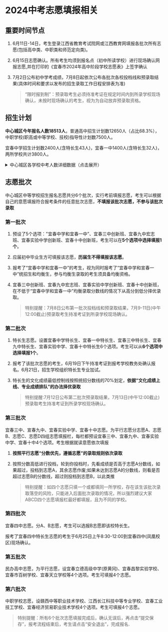 # 2024中考志愿填报相关

## 重要时间节点

1. 6月11日-14日，考生登录江西省教育考试院网或江西教育网填报各批次所有志愿(包括高中类、中职类和师范定向类)。

2. 6月15日志愿确认。所有考生均须到报名点（初中所读学校）进行现场确认网报志愿,并在打印的《宜春市2024年高中阶段学校志愿表》上签字确认

3. 7月2日公布初中学考成绩，7月8日起依次公布各批次各校投档线和预录取结果(具体时间和要求以发布的招生录取工作日程安排表为准)

   > “限时报到制”：预录取考生必须持准考证在规定时间内到所录学校现场确认，未按时现场确认的考生，视为为自动放弃预录取资格。

## 招生计划

**中心城区今年报名人数18513人**，普通高中招生计划数12650人（占比68.3%），中职学校(职高或中等学校、技校)指导性计划数7500人。

宜春中学招生计划数2400人(含特长生43人)，宜春一中1400人(含特长生32人)，两所学校共计3800人。

<details>
<summary>中心城区各学校中考人数详细数据（点击展开） </summary>


| 序号 |        学校        | 中考生人数 |
| :--: | :----------------: | :--------: |
|  1   |      宜春八中      |    1399    |
|  2   |      经都学校      |    1020    |
|  3   |      实验中学      |    1002    |
|  4   |      宜阳学校      |    894     |
|  5   |      袁州学校      |    893     |
|  6   |  宜春黄冈实验学校  |    845     |
|  7   |      宜春四中      |    748     |
|  8   |      宜春七中      |    718     |
|  9   |   宜春市宜阳二中   |    714     |
|  10  |   宜春市第十中学   |    688     |
|  11  |      彬江中学      |    652     |
|  12  |      慈化中学      |    644     |
|  13  |      官园学校      |    529     |
|  14  | 宜春市昌黎实验学校 |    473     |
|  15  |      伯塘中学      |    462     |
|  16  |      湖田中学      |    461     |
|  17  |      西村中学      |    454     |
|  18  |      三阳中学      |    446     |
|  19  |      宜春五中      |    432     |
|  20  | 宜春百树外国语学校 |    400     |
|  21  |      宜春三中      |    363     |
|  22  |   宜春市数园中学   |    356     |
|  23  |  宜春市新康府学校  |    297     |
|  24  |      金瑞中学      |    288     |
|  25  |      洪塘中学      |    284     |
|  26  |      天台中学      |    263     |
|  27  |      温汤中学      |    227     |
|  28  |      南庙中学      |    214     |
|  29  |      新田中学      |    193     |
|  30  |      寨下中学      |    184     |
|  31  |      宜春九中      |    183     |
|  32  |      柏木中学      |    180     |
|  33  |      水江中学      |    166     |
|  34  |      芦村中学      |    156     |
|  35  |      澄江中学      |    153     |
|  36  |      明珠学校      |    152     |
|  37  |      辽市中学      |    148     |
|  38  |      楠木中学      |    148     |
|  39  |      洪江中学      |    130     |
|  40  |      竹亭中学      |    128     |
|  41  |      合浦中学      |    119     |
|  42  |     飞剑潭中学     |     88     |
|  43  |    宜春天立学校    |     80     |
|  44  |     枫塘山中学     |     52     |
|  45  |     天台山中学     |     35     |

</details>

## 志愿批次

中心城区中等学校招生报名志愿共分6个批次，实行考前填报志愿，考生可以根据自己的意愿填报符合报考条件的任意批次志愿，**不填报该批次志愿，不参与该批次录取**

### 第一批次

1. 预设了5个选项："宜春中学和宜春一中”、宜春三中创新班、宜春九中宏志班、宜春实验中学创新班、宜春十中创新班，考生可以在**5个选项中选择填报1个**。

2. 应届初中毕业生方可填报该志愿，**历届生不得填报该志愿**。

3. 报考了“宜春中学和宜春一中”的考生，视为同时报考了“宜春中学和宣春一中”统招生和均衡生，参与均衡生录取的考生须具备均衡资格。

4. 宜春三中创新班、宜春九中宏志班、宜春实验中学创新班、宜春十中创新班，在不低于“宜春中学和宜春一中”均衡录取分数线的情况下从高分到低分择优录取。

   > 特别提醒：7月8日公布第一批次投档线和预录取结果，7月9-11日(中午12:00截止)预录取考生持准考证到所录学校现场确认。

### 第二批次

1. 特长生志愿。设置宜春中学特长生、宜春一中特长生、宜春三中特长生、宜春九中特长生、宜春实验中学、宜春十中特长生6个选项。考生可以从**6个选项中选择填报1个**。

2. 报考了该批次志愿的考生，6月19日下午持准考证到报考学校教务处确认报名。6月21日，招生学校组织特长生专业加试。

3. 特长生的文化成绩最低控制线按照统招分数线的70%划定，**依据“文化成绩上线、专业成绩排队”的办法择优录取**

   > 特别提醒:7月12日公布第二批次预录取结果，7月13日(中午12:00截止)预录取考生持准考证到所录学校现场确认。

### 第三批次

宜春三中、宣春九中、宜春实验中学、宜春十中志愿。为平行志愿分志愿A、志愿B、志愿C、志愿D四组志愿填报栏，每栏都预设宜春三中、宜春九中、宜春实验中学、宜春十中4个选项。考生根据就读意愿依次填报

1. **按照平行志愿“分数优先，遵循志愿”的录取规则依次录取**

2. 按照分数高低进行投档，轮到你投档时，先看成绩是否高于志愿A分数线，如果超过，投档到志愿A，其余志愿作废;如果未达到志愿A的分数线，则看是否超过志愿B的分数线，超过则投档到志愿B，以此类推

   > 特别提醒：如四个志愿只填一个或都填同一所学校，存在该生该批次录取落空的风险，只能进入后面批次录取的情况，所以强烈建议大家ABCD四个志愿填报栏最好都填报，且为不同的学校。

### 第四批次

宜春四中志愿。分A、B志愿，考生可以选报B志愿即该校特长生。

报考了宜春四中特长生志愿的考生于6月25日上午8:30-12:00到宜春四中(凤凰校区)现场确认。

### 第五批次

民办高中志愿，为平行志愿，设宜春立德高级中学(原黄冈)、宜春昌黎实验学校、宜春市百树学校、宜春天立学校等4个选项。考生可填报4个志愿。

### 第六批次

中职学校志愿，设赣西中等职业技术学校、江西长江科技中等专业学校、宜春工业技工学校、宜春经济贸易职业技术学校4个选项。考生可填报4个志愿。

> 特别提醒：所有6个批次志愿填报完成后，确认无误后，再点击“提交保存”，报考流程结束后，考生请点击“安全退出”，完成报名.